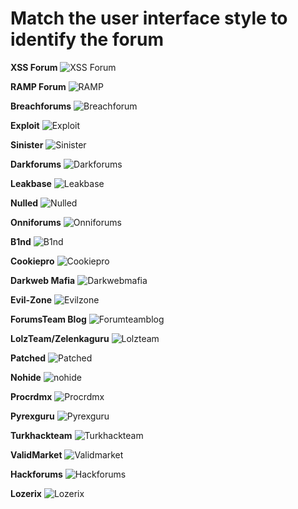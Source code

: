 # Match the user interface style to identify the forum <Not a complete list >
**XSS Forum**
![XSS Forum](https://github.com/user-attachments/assets/e6dd8823-4946-4f73-957c-71b58afcfb8a)

**RAMP Forum**
![RAMP](https://github.com/user-attachments/assets/1b59a361-95fb-4ba1-937b-4d0da6098a7c)

**Breachforums**
![Breachforum](https://github.com/user-attachments/assets/53a0e85a-ce1f-40be-8e44-030d9e368b08)

**Exploit**
![Exploit](https://github.com/user-attachments/assets/97b376e5-b6c6-4e66-abda-5f289fd22dd9)

**Sinister**
![Sinister](https://github.com/user-attachments/assets/0cf9d625-d5ff-4814-bca3-58692f1c5268)

**Darkforums**
![Darkforums](https://github.com/user-attachments/assets/5bf00c1d-3ae2-44ea-a94c-38c16ecc1fa9)

**Leakbase**
![Leakbase](https://github.com/user-attachments/assets/f47cfa90-ff58-4850-b55e-e27f0a3b0e64)

**Nulled**
![Nulled](https://github.com/user-attachments/assets/634a313b-5931-43eb-aeb2-4e2e14ef3a02)

**Onniforums**
![Onniforums](https://github.com/user-attachments/assets/ea53a5df-5d07-4133-9479-44b59aec16af)

**B1nd**
![B1nd](https://github.com/user-attachments/assets/8607fe18-f253-4667-ad87-8718fefaa6f3)

**Cookiepro**
![Cookiepro](https://github.com/user-attachments/assets/3546444d-0628-4c78-a09e-dc2cd653afd4)

**Darkweb Mafia**
![Darkwebmafia](https://github.com/user-attachments/assets/693ec821-620d-49df-9d20-d472c3480853)

**Evil-Zone**
![Evilzone](https://github.com/user-attachments/assets/2994cc53-d1a4-4729-bea8-584ad0c350b6)

**ForumsTeam Blog**
![Forumteamblog](https://github.com/user-attachments/assets/e6f1f8ee-2582-4d8d-a8f8-39bee532fa33)

**LolzTeam/Zelenkaguru**
![Lolzteam](https://github.com/user-attachments/assets/1d6a946b-efcf-433c-8cea-771c32c2fe8a)

**Patched**
![Patched](https://github.com/user-attachments/assets/e35fc09e-2172-46dc-9d98-bf650b755c34)

**Nohide**
![nohide](https://github.com/user-attachments/assets/a2061f9f-73f9-4472-ab48-1cf1e043b2f6)

**Procrdmx**
![Procrdmx](https://github.com/user-attachments/assets/5d6cd56b-a4a9-4c6e-8225-3f68ca3e7c4f)

**Pyrexguru**
![Pyrexguru](https://github.com/user-attachments/assets/0d29e4a9-c633-436d-aad5-7296aa10da17)

**Turkhackteam**
![Turkhackteam](https://github.com/user-attachments/assets/8cf99404-34f1-490c-b6c0-6fbcaa5c2042)

**ValidMarket**
![Validmarket](https://github.com/user-attachments/assets/717a783e-a6cb-4c95-b98d-1936837a330a)

**Hackforums**
![Hackforums](https://github.com/user-attachments/assets/5500e2b2-90fd-4412-b64d-0b7309de57f1)

**Lozerix**
![Lozerix](https://github.com/user-attachments/assets/fed116a0-1d64-463b-9cad-ba57e2ec7083)









